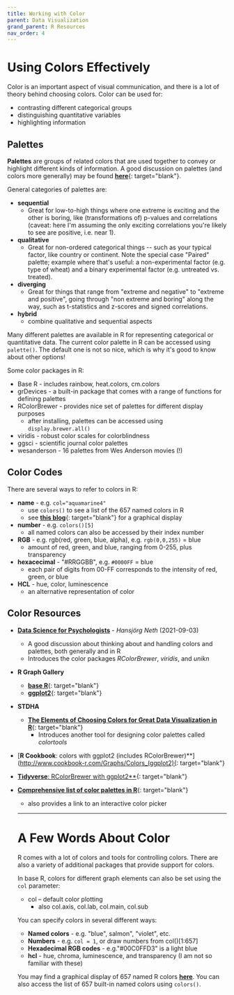 ```yaml
---
title: Working with Color
parent: Data Visualization
grand_parent: R Resources
nav_order: 4
---
```


# Using Colors Effectively

Color is an important aspect of visual communication, and there is a lot of theory behind choosing colors. Color can be used for:

+ contrasting different categorical groups
+ distinguishing quantitative variables
+ highlighting information

## Palettes

**Palettes** are groups of related colors that are used together to convey or highlight different kinds of information. A good discussion on palettes (and colors more generally) may be found [**here**](https://bookdown.org/hneth/ds4psy/D-1-apx-colors-intro.html){: target="blank"}.

General categories of palettes are:

+ **sequential**
  - Great for low-to-high things where one extreme is exciting and the other is boring, like (transformations of) p-values and correlations (caveat: here I'm assuming the only exciting correlations you're likely to see are positive, i.e. near 1).
+ **qualitative**
  - Great for non-ordered categorical things -- such as your typical factor, like country or continent. Note the special case "Paired" palette; example where that's useful: a non-experimental factor (e.g. type of wheat) and a binary experimental factor (e.g. untreated vs. treated).
+ **diverging**
  - Great for things that range from "extreme and negative" to "extreme and positive", going through "non extreme and boring" along the way, such as t-statistics and z-scores and signed correlations.
+ **hybrid**
  - combine qualitative and sequential aspects

Many different palettes are available in R for representing categorical or quantitative data. The current color palette in R can be accessed using `palette()`. The default one is not so nice, which is why it's good to know about other options!

Some color packages in R:

+ Base R - includes rainbow, heat.colors, cm.colors
+ grDevices - a built-in package that comes with a range of functions for defining palettes
+ RColorBrewer - provides nice set of palettes for different display purposes
  - after installing, palettes can be accessed using `display.brewer.all()`
+ viridis - robust color scales for colorblindness
+ ggsci - scientific journal color palettes
+ wesanderson - 16 palettes from Wes Anderson movies (!)


## Color Codes

There are several ways to refer to colors in R:

  + **name** - e.g. `col="aquamarine4"`
    - use `colors()` to see a list of the 657 named colors in R
    - see [**this blog**](https://www.datanovia.com/en/blog/awesome-list-of-657-r-color-names/){: target="blank"} for a graphical display
  + **number** - e.g. `colors()[5]`
    - all named colors can also be accessed by their index number
  + **RGB** - e.g. rgb(red, green, blue, alpha), e.g. `rgb(0,0,255)` = blue
    - amount of red, green, and blue, ranging from 0-255, plus transparency
  + **hexacecimal** - "#RRGGBB", e.g. `#0000FF` = blue
    - each pair of digits from 00-FF corresponds to the intensity of red, green, or blue
  + **HCL** - hue, color, luminescence
    - an alternative representation of color


## Color Resources

+ [**Data Science for Psychologists**](https://bookdown.org/hneth/ds4psy/) - _Hansjörg Neth_ (2021-09-03)
  - A good discussion about thinking about and handling colors and palettes, both generally and in R
  - Introduces the color packages *RColorBrewer*, *viridis*, and *unikn*
+ **R Graph Gallery**
  + [**base R**](https://www.r-graph-gallery.com/colors.html){: target="blank"}
  + [**ggplot2**](https://www.r-graph-gallery.com/ggplot2-color.html){: target="blank"}
+ **STDHA**
  + [**The Elements of Choosing Colors for Great Data Visualization in R**](http://www.sthda.com/english/wiki/the-elements-of-choosing-colors-for-great-data-visualization-in-r){: target="blank"}
    - Introduces another tool for designing color palettes called *colortools*
+ [**R Cookbook**: colors with ggplot2 (includes RColorBrewer)**](http://www.cookbook-r.com/Graphs/Colors_(ggplot2){: target="blank"}
+ [**Tidyverse**: RColorBrewer with ggplot2**](https://ggplot2.tidyverse.org/reference/scale_brewer.html){: target="blank"}
+ [**Comprehensive list of color palettes in R**](https://github.com/EmilHvitfeldt/r-color-palettes){: target="blank"}
  - also provides a link to an interactive color picker


  ----------

  # A Few Words About Color

  R comes with a lot of colors and tools for controlling colors. There are also a variety of additional packages
  that provide support for colors.

  In base R, colors for different graph elements can also be set using the `col` parameter:

  + col – default color plotting
    + also col.axis, col.lab, col.main, col.sub

  You can specify colors in several different ways:

  + **Named colors** - e.g. "blue", salmon", "violet", etc.
  + **Numbers** - e.g. `col = 1`, or draw numbers from col()[1:657]
  + **Hexadecimal RGB codes** - e.g."#00C0FFD3" is a light blue
  + **hcl** - hue, chroma, luminescence, and transparency (I am not so familiar with these)

  You may find a graphical display of 657 named R colors [**here**](https://www.datanovia.com/en/blog/awesome-list-of-657-r-color-names/). You can also access the list of 657 built-in named colors using `colors()`.


  ##
